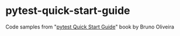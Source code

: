 # pytest-quick-start-guide

Code samples from "[pytest Quick Start Guide][1]" book by Bruno Oliveira

 [1]: https://www.goodreads.com/book/show/41632891-pytest-quick-start-guide